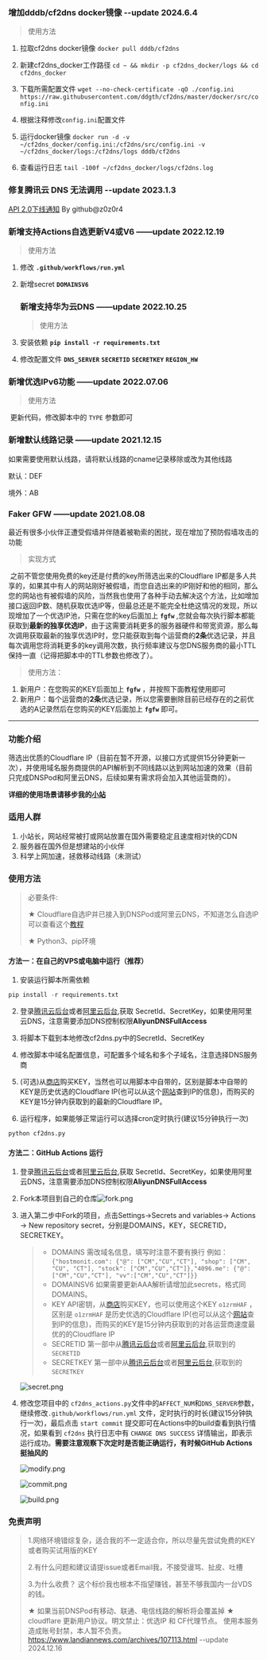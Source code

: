 ### 增加dddb/cf2dns docker镜像  --update 2024.6.4

> 使用方法

1. 拉取cf2dns docker镜像 `docker pull dddb/cf2dns`

2. 新建cf2dns_docker工作路径 `cd ~ && mkdir -p cf2dns_docker/logs && cd cf2dns_docker`

3. 下载所需配置文件 `wget --no-check-certificate -qO ./config.ini https://raw.githubusercontent.com/ddgth/cf2dns/master/docker/src/config.ini`

4. 根据注释修改`config.ini`配置文件

5. 运行docker镜像 `docker run -d -v ~/cf2dns_docker/config.ini:/cf2dns/src/config.ini -v ~/cf2dns_docker/logs:/cf2dns/logs dddb/cf2dns`

6. 查看运行日志 `tail -100f ~/cf2dns_docker/logs/cf2dns.log`



### 修复腾讯云 DNS 无法调用 --update 2023.1.3

   [API 2.0下线通知](https://cloud.tencent.com/document/product/1278/82311) By github@z0z0r4

### 新增支持Actions自选更新V4或V6 ——update 2022.12.19

> 使用方法

1. 修改 **`.github/workflows/run.yml`**

2. 新增secret **`DOMAINSV6`**
   
   ### 新增支持华为云DNS ——update 2022.10.25
   
   > 使用方法

3. 安装依赖 **`pip install -r requirements.txt`**

4. 修改配置文件 **`DNS_SERVER`** **`SECRETID`**  **`SECRETKEY`** **`REGION_HW`**

### 新增优选IPv6功能 ——update 2022.07.06

> 使用方法

​    更新代码，修改脚本中的 `TYPE` 参数即可

### 新增默认线路记录 ——update 2021.12.15

如果需要使用默认线路，请将默认线路的cname记录移除或改为其他线路

默认：DEF

境外：AB

### Faker GFW ——update 2021.08.08

最近有很多小伙伴正遭受假墙并伴随着被勒索的困扰，现在增加了预防假墙攻击的功能

> 实现方式

​    之前不管您使用免费的key还是付费的key所筛选出来的Cloudflare IP都是多人共享的，如果其中有人的网站刚好被假墙，而您自选出来的IP刚好和他的相同，那么您的网站也有被假墙的风险，当然我也使用了各种手动去解决这个方法，比如增加接口返回IP数、随机获取优选IP等，但最总还是不能完全杜绝这情况的发现，所以现增加了一个优选IP池，只需在您的key后面加上 **`fgfw`** ,您就会每次执行脚本都能获取到**最新的独享优选IP**，由于这需要消耗更多的服务器硬件和带宽资源，那么每次调用获取最新的独享优选IP时，您只能获取到每个运营商的**2条**优选记录，并且每次调用您将消耗更多的key调用次数，执行频率建议与您DNS服务商的最小TTL保持一直（记得把脚本中的TTL参数也修改了）。

> 使用方法：

1. 新用户：在您购买的KEY后面加上 **`fgfw`** ，并按照下面教程使用即可
2. 新用户：每个运营商的**2条**优选记录，所以您需要删除目前已经存在的之前优选的A记录然后在您购买的KEY后面加上 **`fgfw`** 即可。

***

### 功能介绍

筛选出优质的Cloudflare IP（目前在暂不开源，以接口方式提供15分钟更新一次），并使用域名服务商提供的API解析到不同线路以达到网站加速的效果（目前只完成DNSPod和阿里云DNS，后续如果有需求将会加入其他运营商的）。

**详细的使用场景请移步我的[小站](https://blog.hostmonit.com/cloudflare-select-ip-plus/)**

### 适用人群

1. 小站长，网站经常被打或网站放置在国外需要稳定且速度相对快的CDN
2. 服务器在国外但是想建站的小伙伴
3. 科学上网加速，拯救移动线路（未测试）

### 使用方法

>  必要条件: 
> 
>  ★ Cloudflare自选IP并已接入到DNSPod或阿里云DNS，不知道怎么自选IP可以查看这个[教程](https://blog.hostmonit.com/manually-select-ip/)
> 
>  ★ Python3、pip环境

#### 方法一：在自己的VPS或电脑中运行（推荐）

1. 安装运行脚本所需依赖

```python
pip install -r requirements.txt
```

2. 登录[腾讯云后台](https://console.cloud.tencent.com/cam/capi)或者[阿里云后台](https://help.aliyun.com/document_detail/53045.html?spm=a2c4g.11186623.2.11.2c6a2fbdh13O53),获取 SecretId、SecretKey，如果使用阿里云DNS，注意需要添加DNS控制权限**AliyunDNSFullAccess**

3. 将脚本下载到本地修改cf2dns.py中的SecretId、SecretKey

4. 修改脚本中域名配置信息，可配置多个域名和多个子域名，注意选择DNS服务商

5. (可选)从[商店](https://shop.hostmonit.com)购买KEY，当然也可以用脚本中自带的，区别是脚本中自带的KEY是历史优选的Cloudflare IP(也可以从这个[网站](https://stock.hostmonit.com/CloudFlareYes)查到IP的信息)，而购买的KEY是15分钟内获取到的最新的Cloudflare IP。

6. 运行程序，如果能够正常运行可以选择cron定时执行(建议15分钟执行一次)

```python
python cf2dns.py
```

#### 方法二：GitHub Actions 运行

1. 登录[腾讯云后台](https://console.cloud.tencent.com/cam/capi)或者[阿里云后台](https://help.aliyun.com/document_detail/53045.html?spm=a2c4g.11186623.2.11.2c6a2fbdh13O53),获取 SecretId、SecretKey，如果使用阿里云DNS，注意需要添加DNS控制权限**AliyunDNSFullAccess**

2. Fork本项目到自己的仓库![fork.png](https://img.hostmonit.com/images/2020/11/05/fork.png)

3. 进入第二步中Fork的项目，点击Settings->Secrets and variables-> Actions -> New repository secret，分别是DOMAINS，KEY，SECRETID，SECRETKEY。
   
   > - DOMAINS  需改域名信息，填写时注意不要有换行  例如：`{"hostmonit.com": {"@": ["CM","CU","CT"], "shop": ["CM", "CU", "CT"], "stock": ["CM","CU","CT"]},"4096.me": {"@": ["CM","CU","CT"], "vv":["CM","CU","CT"]}}`
   > - DOMAINSV6 如果需要更新AAA解析请增加此secrets，格式同DOMAINS。
   > - KEY      API密钥，从[商店](https://shop.hostmonit.com)购买KEY，也可以使用这个KEY `o1zrmHAF` ，区别是 `o1zrmHAF` 是历史优选的Cloudflare IP(也可以从这个[网站](https://stock.hostmonit.com/CloudFlareYes)查到IP的信息)，而购买的KEY是15分钟内获取到的对各运营商速度最优的的Cloudflare IP
   > - SECRETID  第一部中从[腾讯云后台](https://console.cloud.tencent.com/cam/capi)或者[阿里云后台](https://help.aliyun.com/document_detail/53045.html?spm=a2c4g.11186623.2.11.2c6a2fbdh13O53),获取到的 `SECRETID  `
   > - SECRETKEY  第一部中从[腾讯云后台](https://console.cloud.tencent.com/cam/capi)或者[阿里云后台](https://help.aliyun.com/document_detail/53045.html?spm=a2c4g.11186623.2.11.2c6a2fbdh13O53),获取到的 `SECRETKEY`
   
   ![secret.png](https://img.hostmonit.com/images/2023/03/04/actions.png)

4. 修改您项目中的 `cf2dns_actions.py`文件中的`AFFECT_NUM`和`DNS_SERVER`参数，继续修改`.github/workflows/run.yml` 文件，定时执行的时长(建议15分钟执行一次)，最后点击 `start commit` 提交即可在Actions中的build查看到执行情况，如果看到 `cf2dns` 执行日志中有 `CHANGE DNS SUCCESS` 详情输出，即表示运行成功。**需要注意观察下次定时是否能正确运行，有时候GitHub Actions 挺抽风的**
   
   ![modify.png](https://img.hostmonit.com/images/2020/11/05/modify.png)
   
   ![commit.png](https://img.hostmonit.com/images/2020/11/05/commit.png)
   
   ![build.png](https://img.hostmonit.com/images/2020/11/05/build.png)

### 免责声明

> 1.网络环境错综复杂，适合我的不一定适合你，所以尽量先尝试免费的KEY或者购买试用版的KEY
> 
> 2.有什么问题和建议请提issue或者Email我，不接受谩骂、扯皮、吐槽
> 
> 3.为什么收费？ 这个标价我也根本不指望赚钱，甚至不够我国内一台VDS的钱。
> 
> ★ 如果当前DNSPod有移动、联通、电信线路的解析将会覆盖掉
> ★ cloudflare 更新用户协议。明文禁止：优选IP 和 CF代理节点。 使用本服务造成账号封禁，本人暂不负责。 https://www.landiannews.com/archives/107113.html  --update 2024.12.16
